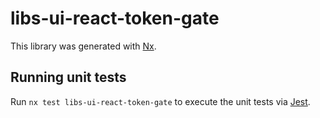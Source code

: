 # libs-ui-react-token-gate

This library was generated with [Nx](https://nx.dev).

## Running unit tests

Run `nx test libs-ui-react-token-gate` to execute the unit tests via [Jest](https://jestjs.io).
